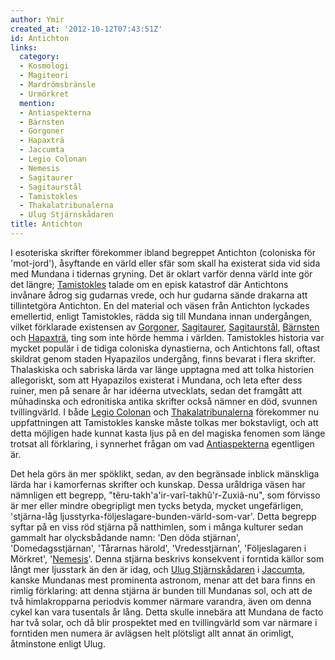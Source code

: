 ```yaml
---
author: Ymir
created_at: '2012-10-12T07:43:51Z'
id: Antichton
links:
  category:
  - Kosmologi
  - Magiteori
  - Mardrömsbränsle
  - Urmörkret
  mention:
  - Antiaspekterna
  - Bärnsten
  - Gorgoner
  - Hapaxträ
  - Jaccumta
  - Legio Colonan
  - Nemesis
  - Sagitaurer
  - Sagitaurstål
  - Tamistokles
  - Thakalatribunalerna
  - Ulug Stjärnskådaren
title: Antichton
---
```


I esoteriska skrifter förekommer ibland begreppet Antichton (coloniska för 'mot-jord'), åsyftande en
värld eller sfär som skall ha existerat sida vid sida med Mundana i tidernas gryning. Det är oklart
varför denna värld inte gör det längre; [Tamistokles] talade om en episk katastrof där Antichtons
invånare ådrog sig gudarnas vrede, och hur gudarna sände drakarna att tillintetgöra Antichton. En
del material och väsen från Antichton lyckades emellertid, enligt Tamistokles, rädda sig till
Mundana innan undergången, vilket förklarade existensen av [Gorgoner], [Sagitaurer], [Sagitaurstål],
[Bärnsten] och [Hapaxträ], ting som inte hörde hemma i världen. Tamistokles historia var mycket
populär i de tidiga coloniska dynastierna, och Antichtons fall, oftast skildrat genom staden
Hyapazilos undergång, finns bevarat i flera skrifter. Thalaskiska och sabriska lärda var länge
upptagna med att tolka historien allegoriskt, som att Hyapazilos existerat i Mundana, och leta efter
dess ruiner, men på senare år har idéerna utvecklats, sedan det framgått att mûhadinska och
edronitiska antika skrifter också nämner en död, svunnen tvillingvärld. I både [Legio Colonan] och
[Thakalatribunalerna] förekommer nu uppfattningen att Tamistokles kanske måste tolkas mer
bokstavligt, och att detta möjligen hade kunnat kasta ljus på en del magiska fenomen som länge
trotsat all förklaring, i synnerhet frågan om vad [Antiaspekterna] egentligen är.

Det hela görs än mer spöklikt, sedan, av den begränsade inblick mänskliga lärda har i kamorfernas
skrifter och kunskap. Dessa uråldriga väsen har nämnligen ett begrepp,
"têru-takh'a'ir-varî-takhû'r-Zuxiâ-nu", som förvisso är mer eller mindre obegripligt men tycks
betyda, mycket ungefärligen, 'stjärna-låg ljusstyrka-följeslagare-bunden-värld-som-var'. Detta
begrepp syftar på en viss röd stjärna på natthimlen, som i många kulturer sedan gammalt har
olycksbådande namn: 'Den döda stjärnan', 'Domedagsstjärnan', 'Tårarnas härold', 'Vredesstjärnan',
'Följeslagaren i Mörkret', '[Nemesis]'. Denna stjärna beskrivs konsekvent i forntida källor som
långt mer ljusstark än den är idag, och [Ulug Stjärnskådaren] i [Jaccumta], kanske Mundanas mest
prominenta astronom, menar att det bara finns en rimlig förklaring: att denna stjärna är bunden till
Mundanas sol, och att de två himlakropparna periodvis kommer närmare varandra, även om denna cykel
kan vara tusentals år lång. Detta skulle innebära att Mundana de facto har två solar, och då blir
prospektet med en tvillingvärld som var närmare i forntiden men numera är avlägsen helt plötsligt
allt annat än orimligt, åtminstone enligt Ulug.

  [Tamistokles]: Tamistokles
  [Gorgoner]: Gorgoner
  [Sagitaurer]: Sagitaurer
  [Sagitaurstål]: Sagitaurstål
  [Bärnsten]: Bärnsten
  [Hapaxträ]: Hapaxträ
  [Legio Colonan]: Legio_Colonan
  [Thakalatribunalerna]: Thakalatribunalerna
  [Antiaspekterna]: Antiaspekterna
  [Nemesis]: Nemesis
  [Ulug Stjärnskådaren]: Ulug_Stjärnskådaren
  [Jaccumta]: Jaccumta